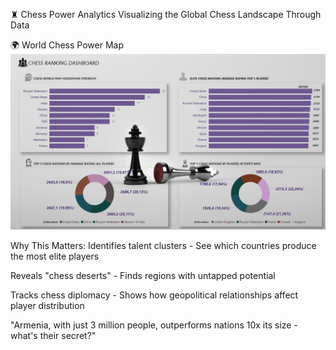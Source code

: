 ♜ Chess Power Analytics
Visualizing the Global Chess Landscape Through Data

🌍 World Chess Power Map
![Image alt](https://github.com/YakymivLuybomyr/Chess-Rankings-Data-Analysis/blob/main/DATA/scr.chess%20dashboard%201.png)

Why This Matters:
Identifies talent clusters - See which countries produce the most elite players

Reveals "chess deserts" - Finds regions with untapped potential

Tracks chess diplomacy - Shows how geopolitical relationships affect player distribution

"Armenia, with just 3 million people, outperforms nations 10x its size - what's their secret?"
